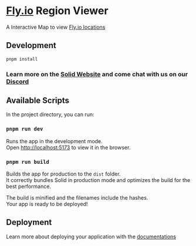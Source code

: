 # [Fly.io](https://fly.io) Region Viewer

A Interactive Map to view [Fly.io locations](https://https://fly.io/docs/reference/regions/)

## Development

```bash
pnpm install
```

### Learn more on the [Solid Website](https://solidjs.com) and come chat with us on our [Discord](https://discord.com/invite/solidjs)

## Available Scripts

In the project directory, you can run:

### `pnpm run dev`

Runs the app in the development mode.\
Open [http://localhost:5173](http://localhost:5173) to view it in the browser.

### `pnpm run build`

Builds the app for production to the `dist` folder.\
It correctly bundles Solid in production mode and optimizes the build for the best performance.

The build is minified and the filenames include the hashes.\
Your app is ready to be deployed!

## Deployment

Learn more about deploying your application with the [documentations](https://vitejs.dev/guide/static-deploy.html)
